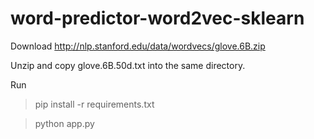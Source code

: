 # word-predictor-word2vec-sklearn

Download http://nlp.stanford.edu/data/wordvecs/glove.6B.zip

Unzip and copy glove.6B.50d.txt into the same directory.

Run

> pip install -r requirements.txt

> python app.py


